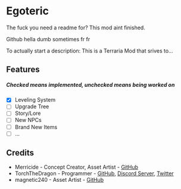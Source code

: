 # Egoteric
The fuck you need a readme for? This mod aint finished.

Github hella dumb sometimes fr fr


To actually start a description:
This is a Terraria Mod that srives to...
## Features
##### Checked means implemented, unchecked means being worked on
 - [x] Leveling System
 - [ ] Upgrade Tree
 - [ ] Story/Lore
 - [ ] New NPCs
 - [ ] Brand New Items
 - [ ] ...

## Credits
- Merricide - Concept Creator, Asset Artist - [GitHub](https://github.com/Merricide)
- TorchTheDragon - Programmer - [GitHub](https://github.com/TorchTheDragon), [Discord Server](https://discord.gg/XBFqJk7Vtp), [Twitter](https://twitter.com/TorchTheDwagon)
- magnetic240 - Asset Artist - [GitHub](https://github.com/magnetic240)

<!--
This is commented just so you can copy-paste/edit the message Azazel, after all, I just want to get your name to appear in the contributors tab

- AzazelKonikai - Asset Artist - [GitHub](https://github.com/AzazelKonikai)
-->
